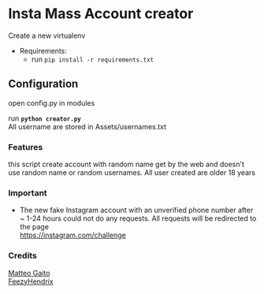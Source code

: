# Insta Mass Account creator
Create a new virtualenv

- Requirements:<br>
  - run `pip install -r requirements.txt`

## Configuration
open config.py in modules

run <strong>`python creator.py`</strong>
<br>
All username are stored in Assets/usernames.txt

### Features
this script create account with random name get by the web and doesn't use random name or random usernames. All user created are older 18 years

### Important
-  The new fake Instagram account with an unverified phone number after ~ 1-24 hours could not do any requests. All requests will be redirected to the page           
<a href="https://instagram.com/challenge">https://instagram.com/challenge</a>

### Credits
[Matteo Gaito](https://github.com/matteogaito)
<br>
[FeezyHendrix](https://github.com/FeezyHendrix)
